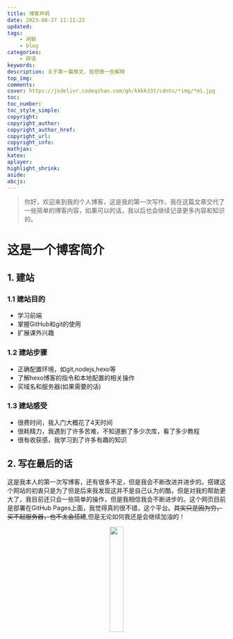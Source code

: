 ```yaml
---
title: 博客声明
date: 2023-06-27 11:11:23
updated:
tags:
    - 闲聊
    - blog
categories:
    - 碎语
keywords: 
description: 关于第一篇推文，我想做一些解释
top_img:
comments:
cover: https://jsdelivr.codeqihan.com/gh/kkkk33t/cdntc/*img/*m1.jpg
toc:
toc_number:
toc_style_simple:
copyright:
copyright_author:
copyright_author_href:
copyright_url:
copyright_info:
mathjax:
katex:
aplayer:
highlight_shrink:
aside:
abcjs:
---
```


>你好，欢迎来到我的个人博客，这是我的第一次写作，我在这篇文章交代了一些简单的博客内容，如果可以的话，我以后也会继续记录更多内容和知识的。

# 这是一个博客简介

## 1. 建站
### 1.1  建站目的
- 学习前端
- 掌握GitHub和git的使用
- 扩展课外兴趣
### 1.2  建站步骤
+ 正确配置环境，如git,nodejs,hexo等
+ 了解hexo博客的指令和本地配置的相关操作
+ 买域名和服务器(如果需要的话)
### 1.3  建站感受
* 很费时间，我入门大概花了4天时间
* 很耗精力，我遇到了许多苦难，不知道删了多少次库，看了多少教程
* 很有收获感，我学习到了许多有趣的知识

## 2. 写在最后的话

这是我本人的第一次写博客，还有很多不足，但是我会不断改进并进步的。搭建这个网站的初衷只是为了但是后来我发现这并不是自己认为的酷，但是对我的帮助更大了，我目前还只会一些简单的操作，但是我相信我会不断进步的。这个网页目前是部署在GitHub Pages上面，我觉得真的很不错，这个平台。~~其实只是因为穷，买不起服务器，也不太会搭建~~,但是无论如何我还是会继续加油的！
<center>
<img src="https://img1.imgtp.com/2023/06/05/6rRgaLWX.jpg" width="25%" height="25%" />